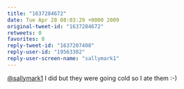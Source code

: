 ```yaml
---
title: "1637284672"
date: Tue Apr 28 08:03:29 +0000 2009
original-tweet-id: "1637284672"
retweets: 0
favorites: 0
reply-tweet-id: "1637207408"
reply-user-id: "19563302"
reply-user-screen-name: "sallymark1"
---
```

<a href="https://twitter.com/sallymark1">@sallymark1</a> I did but they were going cold so I ate them :-)
